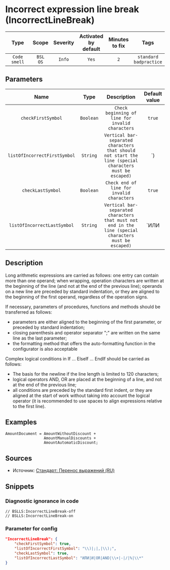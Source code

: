 # Incorrect expression line break (IncorrectLineBreak)

|     Type     |        Scope        | Severity |    Activated<br>by default    |    Minutes<br>to fix    |               Tags                |
|:------------:|:-------------------:|:--------:|:-----------------------------:|:-----------------------:|:---------------------------------:|
| `Code smell` |    `BSL`<br>`OS`    |  `Info`  |             `Yes`             |           `2`           |    `standard`<br>`badpractice`    |

## Parameters 


|             Name             |   Type    |                                               Description                                               |       Default value        |
|:----------------------------:|:---------:|:-------------------------------------------------------------------------------------------------------:|:--------------------------:|
|      `checkFirstSymbol`      | `Boolean` |                            `Check beginning of line for invalid characters`                             |           `true`           |
| `listOfIncorrectFirstSymbol` | `String`  | `Vertical bar-separated characters that should not start the line (special characters must be escaped)` |        `\)|;|,|\);`        |
|      `checkLastSymbol`       | `Boolean` |                               `Check end of line for invalid characters`                                |           `true`           |
| `listOfIncorrectLastSymbol`  | `String`  | `Vertical bar-separated characters that must not end in the line (special characters must be escaped)`  | `ИЛИ|И|OR|AND|\+|-|/|%|\*` |
<!-- Блоки выше заполняются автоматически, не трогать -->
## Description

Long arithmetic expressions are carried as follows:
one entry can contain more than one operand;
when wrapping, operation characters are written at the beginning of the line (and not at the end of the previous line);
operands on a new line are preceded by standard indentation, or they are aligned to the beginning of the first operand, regardless of the operation signs.

If necessary, parameters of procedures, functions and methods should be transferred as follows:

* parameters are either aligned to the beginning of the first parameter, or preceded by standard indentation;
* closing parenthesis and operator separator ";" are written on the same line as the last parameter;
* the formatting method that offers the auto-formatting function in the configurator is also acceptable

Complex logical conditions in If ... ElseIf ... EndIf should be carried as follows:

* The basis for the newline if the line length is limited to 120 characters;
* logical operators AND, OR are placed at the beginning of a line, and not at the end of the previous line;
* all conditions are preceded by the standard first indent, or they are aligned at the start of work without taking into account the logical operator (it is recommended to use spaces to align expressions relative to the first line).

## Examples
<!-- В данном разделе приводятся примеры, на которые диагностика срабатывает, а также можно привести пример, как можно исправить ситуацию -->

```bsl
AmountDocument = AmountWithoutDiscount +
                 AmountManualDiscounts +
                 AmountAutomaticDiscount;
```

## Sources
<!-- Необходимо указывать ссылки на все источники, из которых почерпнута информация для создания диагностики -->

* Источник: [Стандарт: Перенос выражений (RU)](https://its.1c.ru/db/v8std#content:444:hdoc)

## Snippets

<!-- Блоки ниже заполняются автоматически, не трогать -->
### Diagnostic ignorance in code

```bsl
// BSLLS:IncorrectLineBreak-off
// BSLLS:IncorrectLineBreak-on
```

### Parameter for config

```json
"IncorrectLineBreak": {
    "checkFirstSymbol": true,
    "listOfIncorrectFirstSymbol": "\\)|;|,|\\);",
    "checkLastSymbol": true,
    "listOfIncorrectLastSymbol": "ИЛИ|И|OR|AND|\\+|-|/|%|\\*"
}
```
